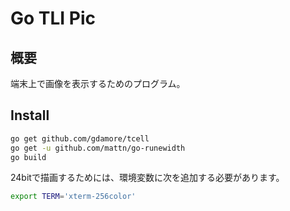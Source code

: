 # Go TLI Pic
## 概要
端末上で画像を表示するためのプログラム。

## Install

```sh
go get github.com/gdamore/tcell
go get -u github.com/mattn/go-runewidth
go build
```

24bitで描画するためには、環境変数に次を追加する必要があります。

```sh
export TERM='xterm-256color'
```
